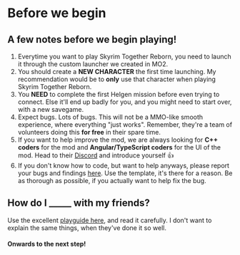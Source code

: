 # Before we begin

## A few notes before we begin playing!

1. Everytime you want to play Skyrim Together Reborn, you need to launch it through the custom launcher we created in MO2.
2. You should create a **NEW CHARACTER** the first time launching. My recommendation would be to **only** use that character when playing Skyrim Together Reborn.
3. You **NEED** to complete the first Helgen mission before even trying to connect. Else it'll end up badly for you, and you might need to start over, with a new savegame.
4. Expect bugs. Lots of bugs. This will not be a MMO-like smooth experience, where everything "just works". Remember, they're a team of volunteers doing this **for free** in their spare time.
5. If you want to help improve the mod, we are always looking for **C++ coders** for the mod and **Angular/TypeScript coders** for the UI of the mod. Head to their [Discord](https://discord.gg/skyrimtogether) and introduce yourself :thumbsup:
6. If you don't know how to code, but want to help anyways, please report your bugs and findings [here](https://github.com/tiltedphoques/bug-feature-reports/issues/new?assignees=\&labels=\&template=Bug\_report.md). Use the template, it's there for a reason. Be as thorough as possible, if you actually want to help fix the bug.

## How do I \_\_\_\_\_ with my friends?

Use the excellent [playguide here](../../../../general-information/playguide.md), and read it carefully. I don't want to explain the same things, when they've done it so well.

#### Onwards to the next step!
